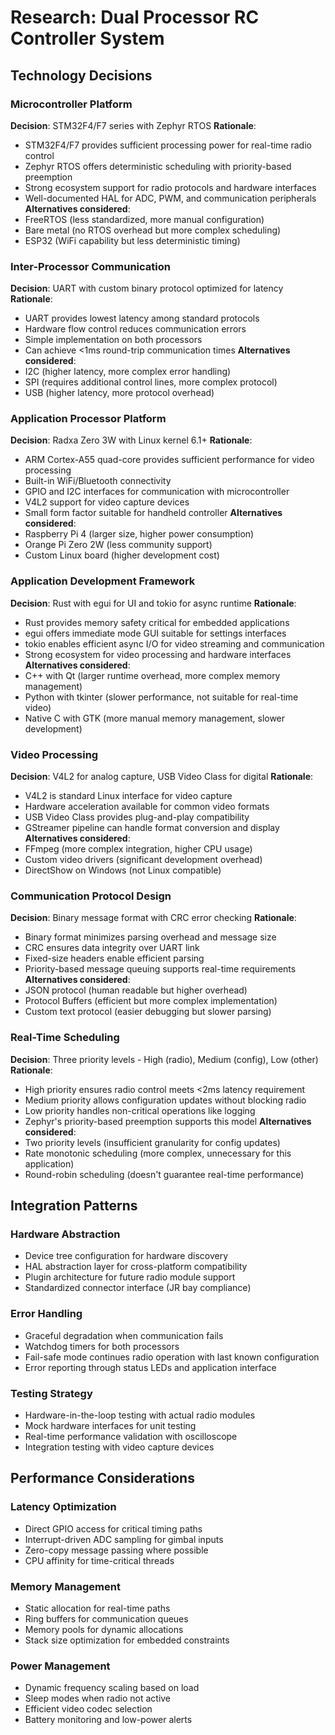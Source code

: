 # Research: Dual Processor RC Controller System

## Technology Decisions

### Microcontroller Platform
**Decision**: STM32F4/F7 series with Zephyr RTOS
**Rationale**: 
- STM32F4/F7 provides sufficient processing power for real-time radio control
- Zephyr RTOS offers deterministic scheduling with priority-based preemption
- Strong ecosystem support for radio protocols and hardware interfaces
- Well-documented HAL for ADC, PWM, and communication peripherals
**Alternatives considered**: 
- FreeRTOS (less standardized, more manual configuration)
- Bare metal (no RTOS overhead but more complex scheduling)
- ESP32 (WiFi capability but less deterministic timing)

### Inter-Processor Communication
**Decision**: UART with custom binary protocol optimized for latency
**Rationale**:
- UART provides lowest latency among standard protocols
- Hardware flow control reduces communication errors
- Simple implementation on both processors
- Can achieve <1ms round-trip communication times
**Alternatives considered**:
- I2C (higher latency, more complex error handling)
- SPI (requires additional control lines, more complex protocol)
- USB (higher latency, more protocol overhead)

### Application Processor Platform
**Decision**: Radxa Zero 3W with Linux kernel 6.1+
**Rationale**:
- ARM Cortex-A55 quad-core provides sufficient performance for video processing
- Built-in WiFi/Bluetooth connectivity
- GPIO and I2C interfaces for communication with microcontroller
- V4L2 support for video capture devices
- Small form factor suitable for handheld controller
**Alternatives considered**:
- Raspberry Pi 4 (larger size, higher power consumption)
- Orange Pi Zero 2W (less community support)
- Custom Linux board (higher development cost)

### Application Development Framework
**Decision**: Rust with egui for UI and tokio for async runtime
**Rationale**:
- Rust provides memory safety critical for embedded applications
- egui offers immediate mode GUI suitable for settings interfaces
- tokio enables efficient async I/O for video streaming and communication
- Strong ecosystem for video processing and hardware interfaces
**Alternatives considered**:
- C++ with Qt (larger runtime overhead, more complex memory management)
- Python with tkinter (slower performance, not suitable for real-time video)
- Native C with GTK (more manual memory management, slower development)

### Video Processing
**Decision**: V4L2 for analog capture, USB Video Class for digital
**Rationale**:
- V4L2 is standard Linux interface for video capture
- Hardware acceleration available for common video formats
- USB Video Class provides plug-and-play compatibility
- GStreamer pipeline can handle format conversion and display
**Alternatives considered**:
- FFmpeg (more complex integration, higher CPU usage)
- Custom video drivers (significant development overhead)
- DirectShow on Windows (not Linux compatible)

### Communication Protocol Design
**Decision**: Binary message format with CRC error checking
**Rationale**:
- Binary format minimizes parsing overhead and message size
- CRC ensures data integrity over UART link
- Fixed-size headers enable efficient parsing
- Priority-based message queuing supports real-time requirements
**Alternatives considered**:
- JSON protocol (human readable but higher overhead)
- Protocol Buffers (efficient but more complex implementation)
- Custom text protocol (easier debugging but slower parsing)

### Real-Time Scheduling
**Decision**: Three priority levels - High (radio), Medium (config), Low (other)
**Rationale**:
- High priority ensures radio control meets <2ms latency requirement
- Medium priority allows configuration updates without blocking radio
- Low priority handles non-critical operations like logging
- Zephyr's priority-based preemption supports this model
**Alternatives considered**:
- Two priority levels (insufficient granularity for config updates)
- Rate monotonic scheduling (more complex, unnecessary for this application)
- Round-robin scheduling (doesn't guarantee real-time performance)

## Integration Patterns

### Hardware Abstraction
- Device tree configuration for hardware discovery
- HAL abstraction layer for cross-platform compatibility
- Plugin architecture for future radio module support
- Standardized connector interface (JR bay compliance)

### Error Handling
- Graceful degradation when communication fails
- Watchdog timers for both processors
- Fail-safe mode continues radio operation with last known configuration
- Error reporting through status LEDs and application interface

### Testing Strategy
- Hardware-in-the-loop testing with actual radio modules
- Mock hardware interfaces for unit testing
- Real-time performance validation with oscilloscope
- Integration testing with video capture devices

## Performance Considerations

### Latency Optimization
- Direct GPIO access for critical timing paths
- Interrupt-driven ADC sampling for gimbal inputs
- Zero-copy message passing where possible
- CPU affinity for time-critical threads

### Memory Management
- Static allocation for real-time paths
- Ring buffers for communication queues
- Memory pools for dynamic allocations
- Stack size optimization for embedded constraints

### Power Management
- Dynamic frequency scaling based on load
- Sleep modes when radio not active
- Efficient video codec selection
- Battery monitoring and low-power alerts
